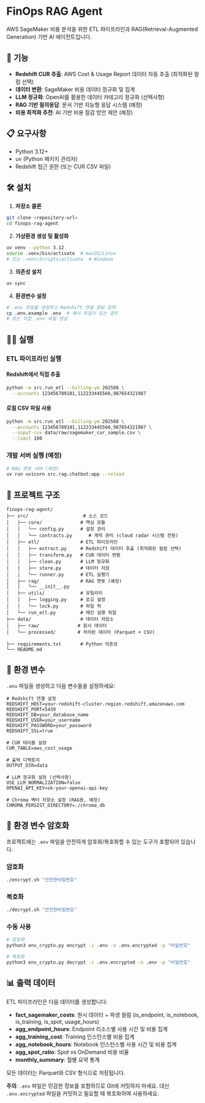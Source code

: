 # FinOps RAG Agent

AWS SageMaker 비용 분석을 위한 ETL 파이프라인과 RAG(Retrieval-Augmented Generation) 기반 AI 에이전트입니다.

## 🚀 기능

- **Redshift CUR 추출**: AWS Cost & Usage Report 데이터 자동 추출 (최적화된 컬럼 선택)
- **데이터 변환**: SageMaker 비용 데이터 정규화 및 집계
- **LLM 정규화**: OpenAI를 활용한 데이터 카테고리 정규화 (선택사항)
- **RAG 기반 질의응답**: 문서 기반 지능형 응답 시스템 (예정)
- **비용 최적화 추천**: AI 기반 비용 절감 방안 제안 (예정)

## 📋 요구사항

- Python 3.12+
- uv (Python 패키지 관리자)
- Redshift 접근 권한 (또는 CUR CSV 파일)

## 🛠️ 설치

1. **저장소 클론**
```bash
git clone <repository-url>
cd finops-rag-agent
```

2. **가상환경 생성 및 활성화**
```bash
uv venv --python 3.12
source .venv/bin/activate  # macOS/Linux
# 또는 .venv\Scripts\activate  # Windows
```

3. **의존성 설치**
```bash
uv sync
```

4. **환경변수 설정**
```bash
# .env 파일을 생성하고 Redshift 연결 정보 입력
cp .env.example .env  # 예시 파일이 있는 경우
# 또는 직접 .env 파일 생성
```



## 🏃‍♂️ 실행

### ETL 파이프라인 실행

#### Redshift에서 직접 추출
```bash
python -m src.run_etl --billing-ym 202508 \
  --accounts 123456789101,112233445566,987654321987
```

#### 로컬 CSV 파일 사용
```bash
python -m src.run_etl --billing-ym 202508 \
  --accounts 123456789101,112233445566,987654321987 \
  --input-csv data/raw/sagemaker_cur_sample.csv \
  --limit 100
```

### 개발 서버 실행 (예정)
```bash
# RAG 챗봇 서버 (예정)
uv run uvicorn src.rag.chatbot:app --reload
```

## 📁 프로젝트 구조

```
finops-rag-agent/
├── src/                    # 소스 코드
│   ├── core/              # 핵심 모듈
│   │   └── config.py      # 설정 관리
│   │   └── contracts.py      # 계약 관리 (cloud radar 시스템 전용)
│   ├── etl/               # ETL 파이프라인
│   │   ├── extract.py     # Redshift 데이터 추출 (최적화된 컬럼 선택)
│   │   ├── transform.py   # CUR 데이터 변환
│   │   ├── clean.py       # LLM 정규화
│   │   ├── store.py       # 데이터 저장
│   │   └── runner.py      # ETL 실행기
│   ├── rag/               # RAG 챗봇 (예정)
│   │   └── __init__.py
│   ├── utils/             # 유틸리티
│   │   ├── logging.py     # 로깅 설정
│   │   └── lock.py        # 파일 락
│   └── run_etl.py         # 메인 실행 파일
├── data/                  # 데이터 저장소
│   ├── raw/              # 원시 데이터
│   └── processed/        # 처리된 데이터 (Parquet + CSV)

├── requirements.txt       # Python 의존성
└── README.md
```

## 📝 환경 변수

`.env` 파일을 생성하고 다음 변수들을 설정하세요:

```env
# Redshift 연결 설정
REDSHIFT_HOST=your-redshift-cluster.region.redshift.amazonaws.com
REDSHIFT_PORT=5439
REDSHIFT_DB=your_database_name
REDSHIFT_USER=your_username
REDSHIFT_PASSWORD=your_password
REDSHIFT_SSL=true

# CUR 테이블 설정
CUR_TABLE=aws_cost_usage

# 출력 디렉토리
OUTPUT_DIR=data

# LLM 정규화 설정 (선택사항)
USE_LLM_NORMALIZATION=false
OPENAI_API_KEY=sk-your-openai-api-key

# Chroma 벡터 저장소 설정 (RAG용, 예정)
CHROMA_PERSIST_DIRECTORY=./chroma_db
```

## 🔐 환경 변수 암호화

프로젝트에는 `.env` 파일을 안전하게 암호화/복호화할 수 있는 도구가 포함되어 있습니다.

### 암호화
```bash
./encrypt.sh "안전한비밀번호"
```

### 복호화
```bash
./decrypt.sh "안전한비밀번호"
```

### 수동 사용
```bash
# 암호화
python3 env_crypto.py encrypt -i .env -o .env.encrypted -p "비밀번호"

# 복호화
python3 env_crypto.py decrypt -i .env.encrypted -o .env -p "비밀번호"
```

## 📊 출력 데이터

ETL 파이프라인은 다음 데이터를 생성합니다:

- **fact_sagemaker_costs**: 원시 데이터 + 파생 컬럼 (is_endpoint, is_notebook, is_training, is_spot, usage_hours)
- **agg_endpoint_hours**: Endpoint 리소스별 사용 시간 및 비용 집계
- **agg_training_cost**: Training 인스턴스별 비용 집계
- **agg_notebook_hours**: Notebook 인스턴스별 사용 시간 및 비용 집계
- **agg_spot_ratio**: Spot vs OnDemand 비용 비율
- **monthly_summary**: 월별 요약 통계

모든 데이터는 Parquet와 CSV 형식으로 저장됩니다.

**주의**: `.env` 파일은 민감한 정보를 포함하므로 Git에 커밋하지 마세요. 대신 `.env.encrypted` 파일을 커밋하고 필요할 때 복호화하여 사용하세요.
